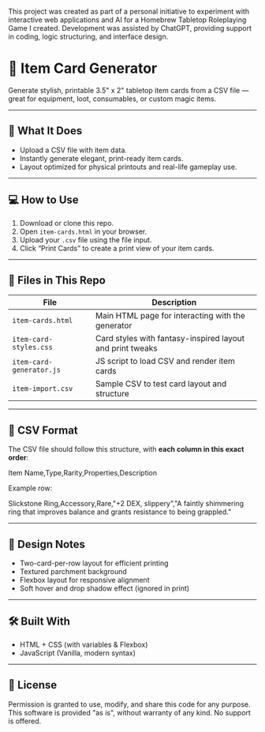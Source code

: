 This project was created as part of a personal initiative to experiment with interactive web applications and AI for a Homebrew Tabletop Roleplaying Game I created. Development was assisted by ChatGPT, providing support in coding, logic structuring, and interface design.

# 💼 Item Card Generator

Generate stylish, printable 3.5" x 2" tabletop item cards from a CSV file — great for equipment, loot, consumables, or custom magic items.

---

## 🚀 What It Does

- Upload a CSV file with item data.
- Instantly generate elegant, print-ready item cards.
- Layout optimized for physical printouts and real-life gameplay use.

---

## 💻 How to Use

1. Download or clone this repo.
2. Open `item-cards.html` in your browser.
3. Upload your `.csv` file using the file input.
4. Click “Print Cards” to create a print view of your item cards.

---

## 📁 Files in This Repo

| File | Description |
|------|-------------|
| `item-cards.html` | Main HTML page for interacting with the generator |
| `item-card-styles.css` | Card styles with fantasy-inspired layout and print tweaks |
| `item-card-generator.js` | JS script to load CSV and render item cards |
| `item-import.csv` | Sample CSV to test card layout and structure |

---

## 🧾 CSV Format

The CSV file should follow this structure, with **each column in this exact order**:

Item Name,Type,Rarity,Properties,Description

Example row:

Slickstone Ring,Accessory,Rare,"+2 DEX, slippery","A faintly shimmering ring that improves balance and grants resistance to being grappled."

---

## 🎨 Design Notes

- Two-card-per-row layout for efficient printing
- Textured parchment background
- Flexbox layout for responsive alignment
- Soft hover and drop shadow effect (ignored in print)

---

## 🛠 Built With

- HTML + CSS (with variables & Flexbox)
- JavaScript (Vanilla, modern syntax)

---

## 📜 License

Permission is granted to use, modify, and share this code for any purpose.  
This software is provided "as is", without warranty of any kind. No support is offered.
